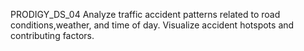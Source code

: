 PRODIGY_DS_04
Analyze traffic accident patterns related to road conditions,weather, and time of day. Visualize accident hotspots and contributing factors.


 
